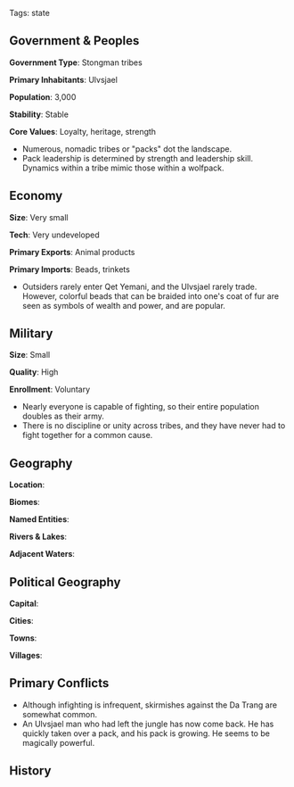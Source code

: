 Tags: state

## Government & Peoples

**Government Type**: Stongman tribes

**Primary Inhabitants**: Ulvsjael

**Population**: 3,000

**Stability**: Stable

**Core Values**: Loyalty, heritage, strength

- Numerous, nomadic tribes or "packs" dot the landscape.
- Pack leadership is determined by strength and leadership skill. Dynamics within a tribe mimic those within a wolfpack.


## Economy

**Size**: Very small

**Tech**: Very undeveloped

**Primary Exports**: Animal products

**Primary Imports**: Beads, trinkets

- Outsiders rarely enter Qet Yemani, and the Ulvsjael rarely trade. However, colorful beads that can be braided into one's coat of fur are seen as symbols of wealth and power, and are popular.


## Military

**Size**: Small

**Quality**: High

**Enrollment**: Voluntary

- Nearly everyone is capable of fighting, so their entire population doubles as their army.
- There is no discipline or unity across tribes, and they have never had to fight together for a common cause.


## Geography

**Location**: 

**Biomes**: 

**Named Entities**:

**Rivers & Lakes**: 

**Adjacent Waters**: 


## Political Geography

**Capital**: 

**Cities**: 

**Towns**: 

**Villages**: 


## Primary Conflicts

- Although infighting is infrequent, skirmishes against the Da Trang are somewhat common.
- An Ulvsjael man who had left the jungle has now come back. He has quickly taken over a pack, and his pack is growing. He seems to be magically powerful.


## History

